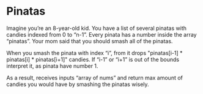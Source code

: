 # Pinatas

Imagine you’re an 8-year-old kid. You have a list of several pinatas with candies indexed from 0 to “n-1”. Every pinata has a number inside the array “pinatas”. Your mom said that you should smash all of the pinatas.

When you smash the pinata with index “i”, from it drops "pinatas[i-1] * pinatas[i] * pinatas[i+1]" candies. If “i-1” or “i+1” is out of the bounds interpret it, as pinata have number 1.

As a result, receives inputs “array of nums” and return max amount of candies you would have by smashing the pinatas wisely.
